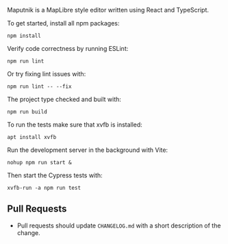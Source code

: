 Maputnik is a MapLibre style editor written using React and TypeScript.

To get started, install all npm packages:

```
npm install
```

Verify code correctness by running ESLint:

```
npm run lint
```

Or try fixing lint issues with:

```
npm run lint -- --fix
```

The project type checked and built with:

```
npm run build
```

To run the tests make sure that xvfb is installed:

```
apt install xvfb
```

Run the development server in the background with Vite:

```
nohup npm run start &
```

Then start the Cypress tests with:

```
xvfb-run -a npm run test
```

## Pull Requests

- Pull requests should update `CHANGELOG.md` with a short description of the change.
